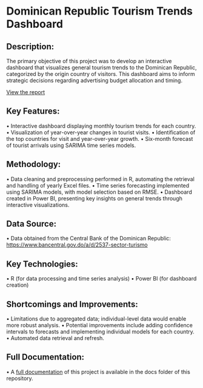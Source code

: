 # Dominican Republic Tourism Trends Dashboard

## Description:

The primary objective of this project was to develop an interactive dashboard that visualizes general tourism trends to the Dominican Republic, categorized by the origin country of visitors. This dashboard aims to inform strategic decisions regarding advertising budget allocation and timing.

[View the report](https://andyantonio.com/projects/drtourism_project.html)

## Key Features:

•	Interactive dashboard displaying monthly tourism trends for each country.
•	Visualization of year-over-year changes in tourist visits.
•	Identification of the top countries for visit and year-over-year growth.
•	Six-month forecast of tourist arrivals using SARIMA time series models.

## Methodology:

•	Data cleaning and preprocessing performed in R, automating the retrieval and handling of yearly Excel files.
•	Time series forecasting implemented using SARIMA models, with model selection based on RMSE.
•	Dashboard created in Power BI, presenting key insights on general trends through interactive visualizations.

## Data Source:

•	Data obtained from the Central Bank of the Dominican Republic: https://www.bancentral.gov.do/a/d/2537-sector-turismo

## Key Technologies:
•	R (for data processing and time series analysis)
•	Power BI (for dashboard creation)

## Shortcomings and Improvements:

•	Limitations due to aggregated data; individual-level data would enable more robust analysis.
•	Potential improvements include adding confidence intervals to forecasts and implementing individual models for each country.
•	Automated data retrieval and refresh.

## Full Documentation:
•	A [full documentation](https://github.com/andyantonio/dr_tourism_project/blob/main/docs/documentation.md) of this project is available in the docs folder of this repository.


